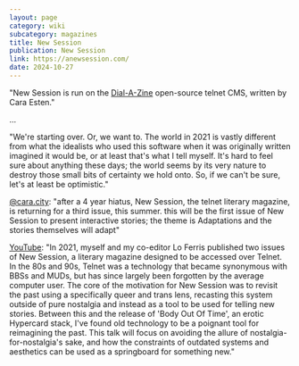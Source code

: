 ```yaml
---
layout: page
category: wiki
subcategory: magazines
title: New Session
publication: New Session
link: https://anewsession.com/
date: 2024-10-27
---
```


"New Session is run on the [Dial-A-Zine](/dial-a-zine/) open-source telnet CMS, written by Cara Esten."

...

"We're starting over. Or, we want to. The world in 2021 is vastly different from what the idealists who used this software when it was originally written imagined it would be, or at least that's what I tell myself. It's hard to feel sure about anything these days; the world seems by its very nature to destroy those small bits of certainty we hold onto. So, if we can't be sure, let's at least be optimistic."

[@cara.city](https://web-cdn.bsky.app/profile/cara.city/post/3lfinsufno22a): "after a 4 year hiatus, New Session, the telnet literary magazine, is returning for a third issue, this summer. this will be the first issue of New Session to present interactive stories; the theme is Adaptations and the stories themselves will adapt"

[YouTube](https://www.youtube.com/watch?v=ua2Brr6KCJM): "In 2021, myself and my co-editor Lo Ferris published two issues of New Session, a literary magazine designed to be accessed over Telnet. In the 80s and 90s, Telnet was a technology that became synonymous with BBSs and MUDs, but has since largely been forgotten by the average computer user. The core of the motivation for New Session was to revisit the past using a specifically queer and trans lens, recasting this system outside of pure nostalgia and instead as a tool to be used for telling new stories. Between this and the release of 'Body Out Of Time', an erotic Hypercard stack, I've found old technology to be a poignant tool for reimagining the past. This talk will focus on avoiding the allure of nostalgia-for-nostalgia's sake, and how the constraints of outdated systems and aesthetics can be used as a springboard for something new."
